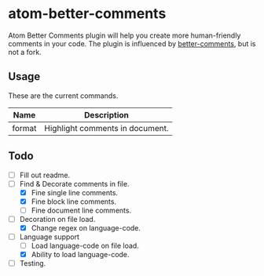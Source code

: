# atom-better-comments

Atom Better Comments plugin will help you create more human-friendly comments in your code. The plugin is influenced by [better-comments](https://github.com/aaron-bond/better-comments), but is not a fork.

## Usage

These are the current commands.

| Name   | Description                     |
| ------ | ------------------------------- |
| format | Highlight comments in document. |

## Todo

- [ ] Fill out readme.
- [ ] Find & Decorate comments in file.
  - [x] Fine single line comments.
  - [x] Fine block line comments.
  - [ ] Fine document line comments.
- [ ] Decoration on file load.
  - [x] Change regex on language-code.
- [ ] Language support
  - [ ] Load language-code on file load.
  - [x] Ability to load language-code.
- [ ] Testing.
